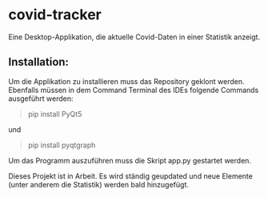 # covid-tracker
Eine Desktop-Applikation, die aktuelle Covid-Daten in einer Statistik anzeigt.

## Installation:
Um die Applikation zu installieren muss das Repository geklont werden. Ebenfalls müssen in dem Command Terminal des IDEs folgende Commands ausgeführt werden:
> pip install PyQt5

und
> pip install pyqtgraph

Um das Programm auszuführen muss die Skript app.py gestartet werden.

Dieses Projekt ist in Arbeit. Es wird ständig geupdated und neue Elemente (unter anderem die Statistik) werden bald hinzugefügt.
